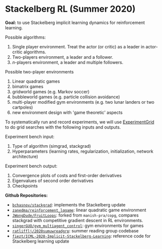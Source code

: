 # Stackelberg RL (Summer 2020)

**Goal:** to use Stackelberg implicit learning dynamics for reinforcement learning.

Possible algorithms:
1. Single player environment. Treat the actor (or critic) as a leader in actor-critic algorithms.
2. Two-players environment, a leader and a follower.
3. $n$-players environment, a leader and multiple followers.

Possible two-player environments
1. Linear quadratic games
2. bimatrix games
3. gridworld games (e.g. Markov soccer)
4. bubbleworld games (e.g. particle collision avoidance)
5. multi-player modified gym environments (e.g. two lunar landers or two cartpoles)
6. new environment design with 'game theoretic' aspects


To systematically run and record experiments, we will use [ExperimentGrid](https://github.com/openai/spinningup/blob/master/spinup/utils/run_utils.py#L240) to do grid searches with the following inputs and outputs.

Experiment bench input:
1. Type of algorithm (simgrad, stackgrad)
2. Hyperparameters (learning rates, regularization, initialization, network architecture)

Experiment bench output:
1. Convergence plots of costs and first-order derivatives
2. Eigenvalues of second order derivatives
3. Checkpoints


**Github Repositories:**

- [`bchasnov/stackgrad`](https://github.com/bchasnov/stackgrad): implements the Stackelberg update 
- [`zanedma/reinforcement_lqgame`](https://github.com/zanedma/reinforcement_lqgame): linear quadratic game environment
- [`JWongDude/FruitLoops`](https://github.com/JWongDude/FruitLoops): forked from `manish-pra/copg`, compares stackgrad with competitive gradient descent in RL environments.
- [`singerGUO/gym_multiagent_control`](https://github.com/singerGUO/gym_multiagent_control): gym environments for games
- [`ratlifflj/2020sumuwreadgrp`](https://github.com/ratlifflj/2020sumuwreadgrp): summer reading group codebase
- [`fiezt/ICML-2020-Implicit-Stackelberg-Learning`](https://github.com/fiezt/ICML-2020-Implicit-Stackelberg-Learning): reference code for Stackelberg learning update

